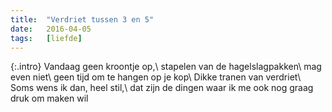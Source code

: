 ```yaml
---
title:  "Verdriet tussen 3 en 5"
date:   2016-04-05
tags:   [liefde]
---
```


{:.intro}
Vandaag geen kroontje op,\\
stapelen van de hagelslagpakken\\
mag even niet\\
geen tijd om te hangen op je kop\\
Dikke tranen van verdriet\\
Soms wens ik dan, heel stil,\\
dat zijn de dingen waar ik me ook nog graag druk om maken wil

